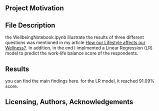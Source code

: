 ## Project Motivation

## File Description
the WellbeingNotebook.ipynb illustrate the results of three different questions was mentioned in my article [How our Lifestyle affects our Wellness?](https://medium.com/@reemaamr01/how-our-lifestyle-affects-our-wellness-2103fb3f37f8). In addition, in the end I implmented a Linear Regression (LR) model to predict the work-life balance score of the respondents.

## Results
you can find the main findings <a herf="https://medium.com/@reemaamr01/how-our-lifestyle-affects-our-wellness-2103fb3f37f8" target="_blank">here</a>. for the LR model, it reached 91.09% score.

## Licensing, Authors, Acknowledgements
